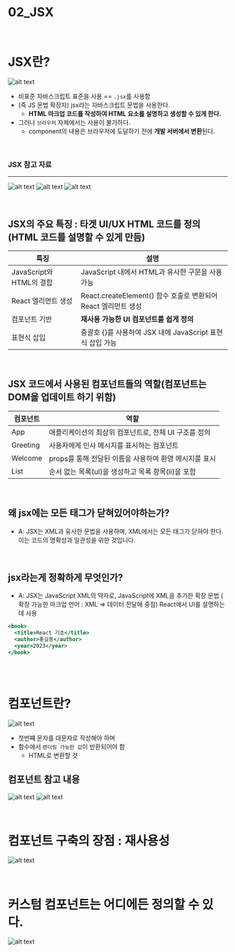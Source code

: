
# 02_JSX

<br>

# JSX란?

![alt text](image.png)
- 비표준 자바스크립트 표준을 사용 == `.jsx`를 사용함
- (즉 JS 문법 확장자) jsx라는 자바스크립트 문법을 사용한다.
    - **HTML 마크업 코드를 작성하여 HTML 요소를 설명하고 생성할 수 있게 한다.**
- 그러나 `브라우저` 자체에서는 사용이 불가하다.
    - component의 내용은 브라우저에 도달하기 전에 **개발 서버에서 변환**된다.

<br>

### JSX 참고 자료
---
![alt text](image-1.png)
![alt text](image-2.png)
![alt text](image-3.png)

<br>

## JSX의 주요 특징 : 타겟 UI/UX HTML 코드를 정의(HTML 코드를 설명할 수 있게 만듬)


| 특징 | 설명 |
| --- | --- |
| JavaScript와 HTML의 결합 | JavaScript 내에서 HTML과 유사한 구문을 사용 가능 |
| React 엘리먼트 생성 | React.createElement() 함수 호출로 변환되어 React 엘리먼트 생성 |
| 컴포넌트 기반 | **재사용 가능한 UI 컴포넌트를 쉽게 정의** |
| 표현식 삽입 | 중괄호 {}를 사용하여 JSX 내에 JavaScript 표현식 삽입 가능 |

<br>

## JSX 코드에서 사용된 컴포넌트들의 역할(컴포넌트는 DOM을 업데이트 하기 위함)


| 컴포넌트 | 역할 |
| --- | --- |
| App | 애플리케이션의 최상위 컴포넌트로, 전체 UI 구조를 정의 |
| Greeting | 사용자에게 인사 메시지를 표시하는 컴포넌트 |
| Welcome | props를 통해 전달된 이름을 사용하여 환영 메시지를 표시 |
| List | 순서 없는 목록(ul)을 생성하고 목록 항목(li)을 포함 |

<br>


## 왜 jsx에는 모든 태그가 닫혀있어야하는가?

- A: JSX는 XML과 유사한 문법을 사용하며, XML에서는 모든 태그가 닫혀야 한다.
    <br>이는 코드의 명확성과 일관성을 위한 것입니다.

<br>

## jsx라는게 정확하게 무엇인가?

- A: JSX는 JavaScript XML의 약자로, JavaScript에 XML을 추가한 확장 문법
( 확장 가능한 마크업 언어 : XML ⇒ 데이터 전달에 중점)
React에서 UI를 설명하는데 사용

```jsx
<book>
  <title>React 기초</title>
  <author>홍길동</author>
  <year>2023</year>
</book>
```

<br>
<br>


# 컴포넌트란?

![alt text](image-4.png)
- 첫번쨰 문자를 대문자로 작성해야 하며
- 함수에서 `렌더링 가능한 값`이 반환되어야 함
    - HTML로 변환할 것

## 컴포넌트 참고 내용

![alt text](image-5.png)
![alt text](image-6.png)

<br>

# 컴포넌트 구축의 장점 : 재사용성


![alt text](image-8.png)

<br>


# 커스텀 컴포넌트는 어디에든 정의할 수 있다.

![alt text](image-7.png)


